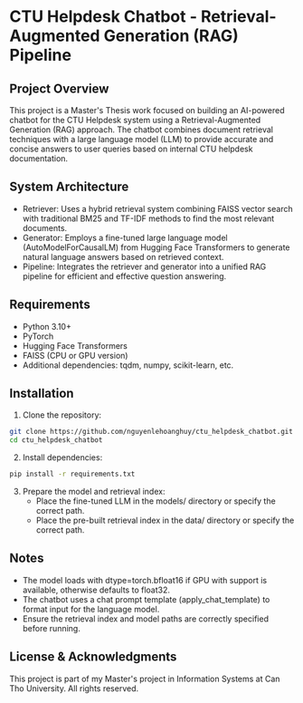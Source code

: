 # CTU Helpdesk Chatbot - Retrieval-Augmented Generation (RAG) Pipeline

## Project Overview

This project is a Master's Thesis work focused on building an AI-powered chatbot for the CTU Helpdesk system using a Retrieval-Augmented Generation (RAG) approach. The chatbot combines document retrieval techniques with a large language model (LLM) to provide accurate and concise answers to user queries based on internal CTU helpdesk documentation.

## System Architecture

- Retriever: Uses a hybrid retrieval system combining FAISS vector search with traditional BM25 and TF-IDF methods to find the most relevant documents.
- Generator: Employs a fine-tuned large language model (AutoModelForCausalLM) from Hugging Face Transformers to generate natural language answers based on retrieved context.
- Pipeline: Integrates the retriever and generator into a unified RAG pipeline for efficient and effective question answering.

## Requirements

- Python 3.10+
- PyTorch
- Hugging Face Transformers
- FAISS (CPU or GPU version)
- Additional dependencies: tqdm, numpy, scikit-learn, etc.

## Installation

1. Clone the repository:

```bash
git clone https://github.com/nguyenlehoanghuy/ctu_helpdesk_chatbot.git
cd ctu_helpdesk_chatbot
```

2. Install dependencies:

```bash
pip install -r requirements.txt
```

3. Prepare the model and retrieval index:
   - Place the fine-tuned LLM in the models/ directory or specify the correct path.
   - Place the pre-built retrieval index in the data/ directory or specify the correct path.

## Notes

- The model loads with dtype=torch.bfloat16 if GPU with support is available, otherwise defaults to float32.
- The chatbot uses a chat prompt template (apply_chat_template) to format input for the language model.
- Ensure the retrieval index and model paths are correctly specified before running.

## License & Acknowledgments

This project is part of my Master's project in Information Systems at Can Tho University. All rights reserved.
